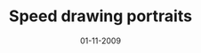 ---
layout: project
title: 'Speed drawing portraits'
caption: Un court moment immortalisé
description: >
  
date: '01-11-2009'
image: 
  path: /assets/img/artworks/cover-artworks-portraits.jpg
  srcset: 
    1920w: /assets/img/artworks/cover-artworks-portraits.jpg
    960w:  /assets/img/artworks/cover-artworks-portraits@0,5x.jpg
    480w:  /assets/img/artworks/cover-artworks-portraits@0,25x.jpg

--- 